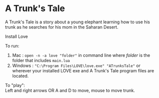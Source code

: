 # A Trunk's Tale

A Trunk's Tale is a story about a young elephant learning how to use his trunk as he searches for his mom in the Saharan Desert.

Install Love

To run:<br>
  1. Mac : `open -n -a love "folder"` in command line where <i>folder</i> is the folder that includes `main.lua`<br>
  2. Windows : `"C:\Program Files\LOVE\love.exe" "ATrunksTale"` or wherever your installed LOVE exe and A Trunk's Tale program files are located.

To "play":<br>
  Left and right arrows OR A and D to move, mouse to move trunk.
